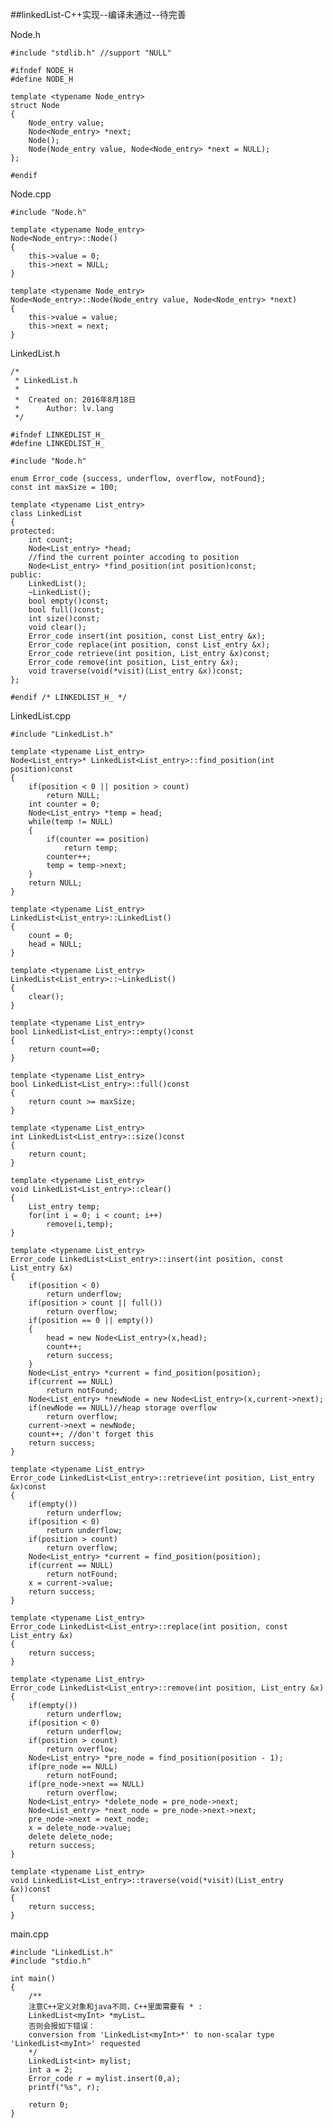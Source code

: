 ##linkedList-C++实现--编译未通过--待完善

Node.h

	#include "stdlib.h" //support "NULL"

	#ifndef NODE_H
	#define NODE_H
	
	template <typename Node_entry>
	struct Node
	{
		Node_entry value;
		Node<Node_entry> *next;
		Node();
		Node(Node_entry value, Node<Node_entry> *next = NULL);
	};
	
	#endif

Node.cpp

	#include "Node.h"

	template <typename Node_entry>
	Node<Node_entry>::Node()
	{
		this->value = 0;
		this->next = NULL;
	}
	
	template <typename Node_entry>
	Node<Node_entry>::Node(Node_entry value, Node<Node_entry> *next)
	{
		this->value = value;
		this->next = next;
	}

LinkedList.h

	/*
	 * LinkedList.h
	 *
	 *  Created on: 2016年8月18日
	 *      Author: lv.lang
	 */
	
	#ifndef LINKEDLIST_H_
	#define LINKEDLIST_H_
	
	#include "Node.h"
	
	enum Error_code {success, underflow, overflow, notFound};
	const int maxSize = 100;
	
	template <typename List_entry>
	class LinkedList
	{
	protected:
		int count;
		Node<List_entry> *head;
		//find the current pointer accoding to position
		Node<List_entry> *find_position(int position)const;
	public:
		LinkedList();
		~LinkedList();
		bool empty()const;
		bool full()const;
		int size()const;
		void clear();
		Error_code insert(int position, const List_entry &x);
		Error_code replace(int position, const List_entry &x);
		Error_code retrieve(int position, List_entry &x)const;
		Error_code remove(int position, List_entry &x);
		void traverse(void(*visit)(List_entry &x))const;
	};
	
	#endif /* LINKEDLIST_H_ */

LinkedList.cpp

	#include "LinkedList.h"

	template <typename List_entry>
	Node<List_entry>* LinkedList<List_entry>::find_position(int position)const
	{
		if(position < 0 || position > count)	
			return NULL;
		int counter = 0;
		Node<List_entry> *temp = head;
		while(temp != NULL)
		{
			if(counter == position)
				return temp;
			counter++;
			temp = temp->next;
		}
		return NULL;
	}
	
	template <typename List_entry>
	LinkedList<List_entry>::LinkedList()
	{
		count = 0;
		head = NULL;
	}
	
	template <typename List_entry>
	LinkedList<List_entry>::~LinkedList()
	{
		clear();
	}
	
	template <typename List_entry>
	bool LinkedList<List_entry>::empty()const
	{
		return count==0;
	}
	
	template <typename List_entry>
	bool LinkedList<List_entry>::full()const
	{
		return count >= maxSize;
	}
	
	template <typename List_entry>
	int LinkedList<List_entry>::size()const
	{
		return count;
	}
	
	template <typename List_entry>
	void LinkedList<List_entry>::clear()
	{
		List_entry temp;
		for(int i = 0; i < count; i++)
			remove(i,temp);
	}
	
	template <typename List_entry>
	Error_code LinkedList<List_entry>::insert(int position, const List_entry &x)
	{
		if(position < 0)
			return underflow;
		if(position > count || full())
			return overflow;
		if(position == 0 || empty())
		{
			head = new Node<List_entry>(x,head);
			count++;
			return success;
		}
		Node<List_entry> *current = find_position(position);
		if(current == NULL)
			return notFound;
		Node<List_entry> *newNode = new Node<List_entry>(x,current->next);
		if(newNode == NULL)//heap storage overflow
			return overflow; 
		current->next = newNode;
		count++; //don't forget this
		return success;
	}
	
	template <typename List_entry>
	Error_code LinkedList<List_entry>::retrieve(int position, List_entry &x)const
	{
		if(empty())
			return underflow;
		if(position < 0)
			return underflow;
		if(position > count)
			return overflow;
		Node<List_entry> *current = find_position(position);
		if(current == NULL)
			return notFound;
		x = current->value;
		return success;
	}
	
	template <typename List_entry>
	Error_code LinkedList<List_entry>::replace(int position, const List_entry &x)
	{
		return success;
	}
	
	template <typename List_entry>
	Error_code LinkedList<List_entry>::remove(int position, List_entry &x)
	{
		if(empty())
			return underflow;
		if(position < 0)
			return underflow;
		if(position > count)
			return overflow;
		Node<List_entry> *pre_node = find_position(position - 1);
		if(pre_node == NULL)
			return notFound;
		if(pre_node->next == NULL)
			return overflow;
		Node<List_entry> *delete_node = pre_node->next;
		Node<List_entry> *next_node = pre_node->next->next;
		pre_node->next = next_node;
		x = delete_node->value;
		delete delete_node;
		return success;
	}
	
	template <typename List_entry>
	void LinkedList<List_entry>::traverse(void(*visit)(List_entry &x))const
	{
		return success;
	}


main.cpp

	#include "LinkedList.h"
	#include "stdio.h"
	
	int main()
	{
		/**
		注意C++定义对象和java不同，C++里面需要有 * :
		LinkedList<myInt> *myList…
		否则会报如下错误： 
		conversion from 'LinkedList<myInt>*' to non-scalar type 'LinkedList<myInt>' requested
		*/
		LinkedList<int> mylist;
		int a = 2;
		Error_code r = mylist.insert(0,a);
		printf("%s", r);
		
		return 0;
	}